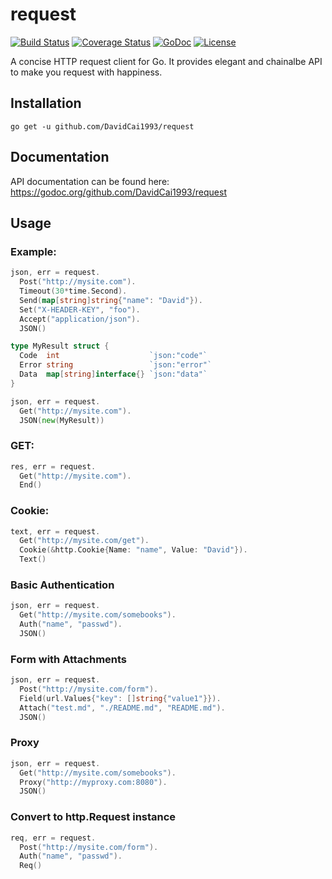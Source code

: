# request
[![Build Status](https://travis-ci.org/DavidCai1993/request.svg?branch=master)](https://travis-ci.org/DavidCai1993/request)
[![Coverage Status](https://coveralls.io/repos/github/DavidCai1993/request/badge.svg?branch=master)](https://coveralls.io/github/DavidCai1993/request?branch=master)
[![GoDoc](http://img.shields.io/badge/go-documentation-blue.svg?style=flat-square)](http://godoc.org/github.com/DavidCai1993/request)
[![License](http://img.shields.io/badge/license-mit-blue.svg?style=flat-square)](https://raw.githubusercontent.com/DavidCai1993/request/master/LICENSE)

A concise HTTP request client for Go. It provides elegant and chainalbe API to make you request with happiness.

## Installation

```
go get -u github.com/DavidCai1993/request
```

## Documentation

API documentation can be found here: https://godoc.org/github.com/DavidCai1993/request

## Usage

### Example:

```go
json, err = request.
  Post("http://mysite.com").
  Timeout(30*time.Second).
  Send(map[string]string{"name": "David"}).
  Set("X-HEADER-KEY", "foo").
  Accept("application/json").
  JSON()
```

```go
type MyResult struct {
  Code  int                    `json:"code"`
  Error string                 `json:"error"`
  Data  map[string]interface{} `json:"data"`
}

json, err = request.
  Get("http://mysite.com").
  JSON(new(MyResult))
```

### GET:

```go
res, err = request.
  Get("http://mysite.com").
  End()
```

### Cookie:

```go
text, err = request.
  Get("http://mysite.com/get").
  Cookie(&http.Cookie{Name: "name", Value: "David"}).
  Text()
```

### Basic Authentication

```go
json, err = request.
  Get("http://mysite.com/somebooks").
  Auth("name", "passwd").
  JSON()
```

### Form with Attachments

```go
json, err = request.
  Post("http://mysite.com/form").
  Field(url.Values{"key": []string{"value1"}}).
  Attach("test.md", "./README.md", "README.md").
  JSON()
```

### Proxy

```go
json, err = request.
  Get("http://mysite.com/somebooks").
  Proxy("http://myproxy.com:8080").
  JSON()
```

### Convert to http.Request instance

```go
req, err = request.
  Post("http://mysite.com/form").
  Auth("name", "passwd").
  Req()
```
 
